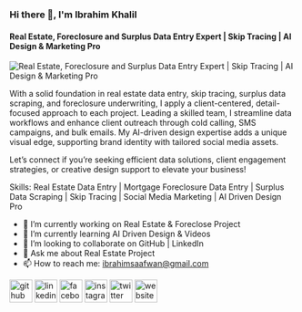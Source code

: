 ### Hi there 👋, I'm Ibrahim Khalil
#### Real Estate, Foreclosure and Surplus Data Entry Expert | Skip Tracing | AI Design & Marketing Pro
![Real Estate, Foreclosure and Surplus Data Entry Expert | Skip Tracing | AI Design & Marketing Pro](https://pbs.twimg.com/profile_banners/1853883879377313792/1731188974/1500x500)

With a solid foundation in real estate data entry, skip tracing, surplus data scraping, and foreclosure underwriting, I apply a client-centered, detail-focused approach to each project. Leading a skilled team, I streamline data workflows and enhance client outreach through cold calling, SMS campaigns, and bulk emails. My AI-driven design expertise adds a unique visual edge, supporting brand identity with tailored social media assets.

Let’s connect if you’re seeking efficient data solutions, client engagement strategies, or creative design support to elevate your business!

Skills: Real Estate Data Entry | Mortgage Foreclosure Data Entry | Surplus Data Scraping | Skip Tracing | Social Media Marketing | AI Driven Design Pro

- 🔭 I’m currently working on Real Estate & Foreclose Project 
- 🌱 I’m currently learning AI Driven Design & Videos 
- 👯 I’m looking to collaborate on GitHub | LinkedIn 
- 💬 Ask me about Real Estate Project 
- 📫 How to reach me: ibrahimsaafwan@gmail.com 


[<img src='https://cdn.jsdelivr.net/npm/simple-icons@3.0.1/icons/github.svg' alt='github' height='40'>](https://github.com/ibrahimsaafwan)  [<img src='https://cdn.jsdelivr.net/npm/simple-icons@3.0.1/icons/linkedin.svg' alt='linkedin' height='40'>](https://www.linkedin.com/in/ibrahimsaafwan/)  [<img src='https://cdn.jsdelivr.net/npm/simple-icons@3.0.1/icons/facebook.svg' alt='facebook' height='40'>](https://www.facebook.com/ibrahimsaafwaan)  [<img src='https://cdn.jsdelivr.net/npm/simple-icons@3.0.1/icons/instagram.svg' alt='instagram' height='40'>](https://www.instagram.com/ibrahimsaafwan/)  [<img src='https://cdn.jsdelivr.net/npm/simple-icons@3.0.1/icons/twitter.svg' alt='twitter' height='40'>](https://twitter.com/ibrahimsaafwaan)  [<img src='https://cdn.jsdelivr.net/npm/simple-icons@3.0.1/icons/icloud.svg' alt='website' height='40'>](https://about.me/ibrahimsaafwan)  

